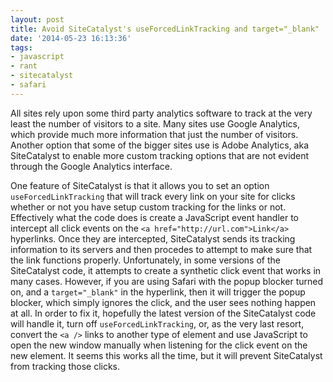 ```yaml
---
layout: post
title: Avoid SiteCatalyst's useForcedLinkTracking and target="_blank"
date: '2014-05-23 16:13:36'
tags:
- javascript
- rant
- sitecatalyst
- safari
---
```


All sites rely upon some third party analytics software to track at the very least the number of visitors to a site. Many sites use Google Analytics, which provide much more information that just the number of visitors. Another option that some of the bigger sites use is Adobe Analytics, aka SiteCatalyst to enable more custom tracking options that are not evident through the Google Analytics interface.

One feature of SiteCatalyst is that it allows you to set an option `useForcedLinkTracking` that will track every link on your site for clicks whether or not you have setup custom tracking for the links or not. Effectively what the code does is create a JavaScript event handler to intercept all click events on the `<a href="http://url.com">Link</a>` hyperlinks. Once they are intercepted, SiteCatalyst sends its tracking information to its servers and then procedes to attempt to make sure that the link functions properly. Unfortunately, in some versions of the SiteCatalyst code, it attempts to create a synthetic click event that works in many cases. However, if you are using Safari with the popup blocker turned on, and a `target="_blank"` in the hyperlink, then it will trigger the popup blocker, which simply ignores the click, and the user sees nothing happen at all. In order to fix it, hopefully the latest version of the SiteCatalyst code will handle it, turn off `useForcedLinkTracking`, or, as the very last resort, convert the `<a />` links to another type of element and use JavaScript to open the new window manually when listening for the click event on the new element. It seems this works all the time, but it will prevent SiteCatalyst from tracking those clicks.
